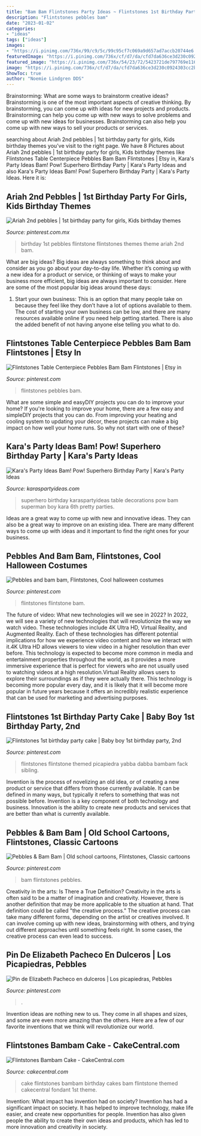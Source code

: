 ```yaml
---
title: "Bam Bam Flintstones Party Ideas ~ Flintstones 1st Birthday Party Cake"
description: "Flintstones pebbles bam"
date: "2023-01-02"
categories:
- "ideas"
tags: ["ideas"]
images:
- "https://i.pinimg.com/736x/99/c9/5c/99c95cf7c069a9d657ad7accb20744e6.jpg"
featuredImage: "https://i.pinimg.com/736x/cf/d7/da/cfd7da636ce3d230c0924303cc2bab59.jpg"
featured_image: "https://i.pinimg.com/736x/54/23/72/5423721de797769e116553f982cddbee.jpg"
image: "https://i.pinimg.com/736x/cf/d7/da/cfd7da636ce3d230c0924303cc2bab59.jpg"
ShowToc: true
author: "Noemie Lindgren DDS"
---
```



Brainstorming: What are some ways to brainstorm creative ideas?
Brainstorming is one of the most important aspects of creative thinking. By brainstorming, you can come up with ideas for new projects and products. Brainstorming can help you come up with new ways to solve problems and come up with new ideas for businesses. Brainstorming can also help you come up with new ways to sell your products or services.

	

		
searching about Ariah 2nd pebbles | 1st birthday party for girls, Kids birthday themes you've visit to the right page. We have 8 Pictures about Ariah 2nd pebbles | 1st birthday party for girls, Kids birthday themes like Flintstones Table Centerpiece Pebbles Bam Bam Flintstones | Etsy in, Kara&#039;s Party Ideas Bam! Pow! Superhero Birthday Party | Kara&#039;s Party Ideas and also Kara&#039;s Party Ideas Bam! Pow! Superhero Birthday Party | Kara&#039;s Party Ideas. Here it is:
		
    
## Ariah 2nd Pebbles | 1st Birthday Party For Girls, Kids Birthday Themes

<img loading=lazy src="https://i.pinimg.com/736x/54/23/72/5423721de797769e116553f982cddbee.jpg" onerror="this.onerror=null;this.src='https://tse3.mm.bing.net/th?id=OIP.b3CooO6ANKe7dvp_ebhYmAHaJ5&amp;pid=15.1';" alt="Ariah 2nd pebbles | 1st birthday party for girls, Kids birthday themes">

_Source: pinterest.com.mx_

>birthday 1st pebbles flintstone flintstones themes theme ariah 2nd bam. 

	

What are big ideas?
Big ideas are always something to think about and consider as you go about your day-to-day life. Whether it’s coming up with a new idea for a product or service, or thinking of ways to make your business more efficient, big ideas are always important to consider. Here are some of the most popular big ideas around these days:
1. Start your own business: This is an option that many people take on because they feel like they don’t have a lot of options available to them. The cost of starting your own business can be low, and there are many resources available online if you need help getting started. There is also the added benefit of not having anyone else telling you what to do.


    
## Flintstones Table Centerpiece Pebbles Bam Bam Flintstones | Etsy In

<img loading=lazy src="https://i.pinimg.com/736x/99/c9/5c/99c95cf7c069a9d657ad7accb20744e6.jpg" onerror="this.onerror=null;this.src='https://tse2.mm.bing.net/th?id=OIP.9iGao1NyNz_uct35ELwKmQHaJ3&amp;pid=15.1';" alt="Flintstones Table Centerpiece Pebbles Bam Bam Flintstones | Etsy in">

_Source: pinterest.com_

>flintstones pebbles bam. 

	

What are some simple and easyDIY projects you can do to improve your home?
If you're looking to improve your home, there are a few easy and simpleDIY projects that you can do. From improving your heating and cooling system to updating your décor, these projects can make a big impact on how well your home runs. So why not start with one of these?

    
## Kara&#039;s Party Ideas Bam! Pow! Superhero Birthday Party | Kara&#039;s Party Ideas

<img loading=lazy src="http://karaspartyideas.com/wp-content/uploads/2017/03/Superhero-Birthday-Party-via-Karas-Party-Ideas-KarasPartyIdeas.com18.jpg" onerror="this.onerror=null;this.src='https://tse4.mm.bing.net/th?id=OIP.AmR9hAMDTt7knV7ytMqCbwHaNo&amp;pid=15.1';" alt="Kara&#039;s Party Ideas Bam! Pow! Superhero Birthday Party | Kara&#039;s Party Ideas">

_Source: karaspartyideas.com_

>superhero birthday karaspartyideas table decorations pow bam superman boy kara 6th pretty parties. 

	

Ideas are a great way to come up with new and innovative ideas. They can also be a great way to improve on an existing idea. There are many different ways to come up with ideas and it important to find the right ones for your business.

    
## Pebbles And Bam Bam, Flintstones, Cool Halloween Costumes

<img loading=lazy src="https://i.pinimg.com/originals/ba/ac/56/baac5600d5302d449d546b5a0e5b0e32.jpg" onerror="this.onerror=null;this.src='https://tse4.mm.bing.net/th?id=OIP.bG5OeebSbkRTcSEAyZwNfwHaFj&amp;pid=15.1';" alt="Pebbles and bam bam, Flintstones, Cool halloween costumes">

_Source: pinterest.com_

>flintstones flintstone bam. 

	

The future of video: What new technologies will we see in 2022?
In 2022, we will see a variety of new technologies that will revolutionize the way we watch video. These technologies include 4K Ultra HD, Virtual Reality, and Augmented Reality. Each of these technologies has different potential implications for how we experience video content and how we interact with it.4K Ultra HD allows viewers to view video in a higher resolution than ever before. This technology is expected to become more common in media and entertainment properties throughout the world, as it provides a more immersive experience that is perfect for viewers who are not usually used to watching videos at a high resolution.Virtual Reality allows users to explore their surroundings as if they were actually there. This technology is becoming more popular every day, and it is likely that it will become more popular in future years because it offers an incredibly realistic experience that can be used for marketing and advertising purposes.

    
## Flintstones 1st Birthday Party Cake | Baby Boy 1st Birthday Party, 2nd

<img loading=lazy src="https://i.pinimg.com/736x/3f/2b/5f/3f2b5f03d849474f1a0281c0e91f6d32--st-birthday-parties-st-birthdays.jpg" onerror="this.onerror=null;this.src='https://tse3.mm.bing.net/th?id=OIP.NEdBfovMl4RIg_erKbkjSwHaNK&amp;pid=15.1';" alt="Flintstones 1st birthday party cake | Baby boy 1st birthday party, 2nd">

_Source: pinterest.com_

>flintstones flintstone themed picapiedra yabba dabba bambam fack sibling. 

	

Invention is the process of novelizing an old idea, or of creating a new product or service that differs from those currently available. It can be defined in many ways, but typically it refers to something that was not possible before. Invention is a key component of both technology and business. Innovation is the ability to create new products and services that are better than what is currently available.

    
## Pebbles &amp; Bam Bam | Old School Cartoons, Flintstones, Classic Cartoons

<img loading=lazy src="https://i.pinimg.com/736x/91/37/de/9137de29fa0d84148fd3ab40416237eb--rotten-e-cards-funny-cards.jpg" onerror="this.onerror=null;this.src='https://tse2.mm.bing.net/th?id=OIP.Xtp_KWa8jk-xjbZCvY5GhQHaFk&amp;pid=15.1';" alt="Pebbles &amp; Bam Bam | Old school cartoons, Flintstones, Classic cartoons">

_Source: pinterest.com_

>bam flintstones pebbles. 

	

Creativity in the arts: Is There a True Definition?
Creativity in the arts is often said to be a matter of imagination and creativity. However, there is another definition that may be more applicable to the situation at hand. That definition could be called "the creative process." The creative process can take many different forms, depending on the artist or creatives involved. It can involve coming up with new ideas, brainstorming with others, and trying out different approaches until something feels right. In some cases, the creative process can even lead to success.

    
## Pin De Elizabeth Pacheco En Dulceros | Los Picapiedras, Pebbles

<img loading=lazy src="https://i.pinimg.com/736x/cf/d7/da/cfd7da636ce3d230c0924303cc2bab59.jpg" onerror="this.onerror=null;this.src='https://tse4.mm.bing.net/th?id=OIP.Du-XxiMicV04kM7XMAGXcwHaJ4&amp;pid=15.1';" alt="Pin de Elizabeth Pacheco en dulceros | Los picapiedras, Pebbles">

_Source: pinterest.com_

>. 

	

Invention ideas are nothing new to us. They come in all shapes and sizes, and some are even more amazing than the others. Here are a few of our favorite inventions that we think will revolutionize our world.

    
## Flintstones Bambam Cake - CakeCentral.com

<img loading=lazy src="https://cdn001.cakecentral.com/gallery/2015/03/900_9568471QhL_flintstones-bambam-cake.jpg" onerror="this.onerror=null;this.src='https://tse2.mm.bing.net/th?id=OIP.VPywld0ELLTT7KwwjKej-gHaJf&amp;pid=15.1';" alt="Flintstones Bambam Cake - CakeCentral.com">

_Source: cakecentral.com_

>cake flintstones bambam birthday cakes bam flintstone themed cakecentral fondant 1st theme. 

	

Invention: What impact has invention had on society?
Invention has had a significant impact on society. It has helped to improve technology, make life easier, and create new opportunities for people. Invention has also given people the ability to create their own ideas and products, which has led to more innovation and creativity in society.

